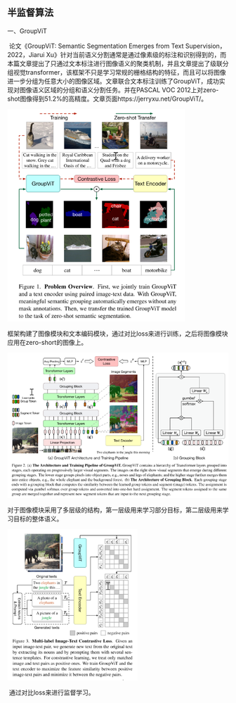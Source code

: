 ## 半监督算法

一、GroupViT

​		论文《GroupViT: Semantic Segmentation Emerges from Text Supervision，2022，Jiarui Xu》针对当前语义分割通常是通过像素级的标注和识别得到的，而本篇文章提出了只通过文本标注进行图像语义的聚类机制，并且文章提出了级联分组视觉transformer，该框架不只是学习常规的栅格结构的特征，而且可以将图像进一步分组为任意大小的图像区域。文章联合文本标注训练了GroupViT，成功实现对图像语义区域的分组和语义分割任务。并在PASCAL VOC 2012上对zero-shot图像得到51.2%的高精度。文章页面https://jerryxu.net/GroupViT/。

<img src="../document/images/image-20220305154531871.png" alt="image-20220305154531871" style="zoom: 67%;" />

​		框架构建了图像模块和文本编码模块，通过对比loss来进行训练，之后将图像模块应用在zero-short的图像上。

<img src="../document/images/image-20220305154805018.png" alt="image-20220305154805018" style="zoom:67%;" />

​		对于图像模块采用了多层级的结构，第一层级用来学习部分目标，第二层级用来学习目标的整体语义。

<img src="../document/images/image-20220305155049384.png" alt="image-20220305155049384" style="zoom:67%;" />

​		通过对比loss来进行监督学习。